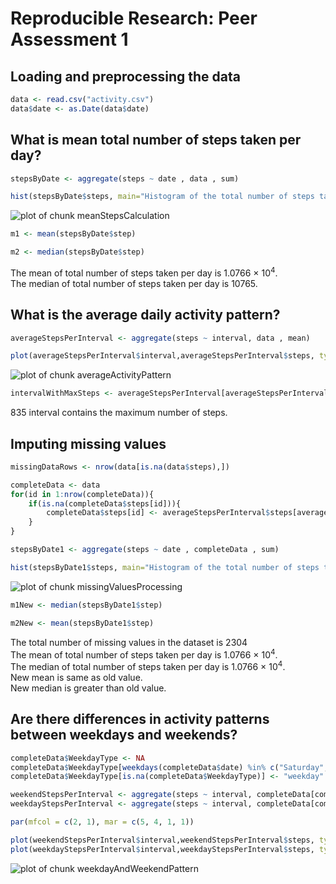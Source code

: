 # Reproducible Research: Peer Assessment 1


## Loading and preprocessing the data

```r
data <- read.csv("activity.csv")
data$date <- as.Date(data$date)
```

## What is mean total number of steps taken per day?


```r
stepsByDate <- aggregate(steps ~ date , data , sum)

hist(stepsByDate$steps, main="Histogram of the total number of steps taken each day", xlab="Number of steps per day")
```

![plot of chunk meanStepsCalculation](figure/meanStepsCalculation.png) 

```r
m1 <- mean(stepsByDate$step)

m2 <- median(stepsByDate$step)
```

The mean of total number of steps taken per day is 1.0766 &times; 10<sup>4</sup>.  
The median of total number of steps taken per day is 10765.  


## What is the average daily activity pattern?


```r
averageStepsPerInterval <- aggregate(steps ~ interval, data , mean)

plot(averageStepsPerInterval$interval,averageStepsPerInterval$steps, type="l", main="Time series plot of average number of steps per interval", xlab="Time Interval", ylab="Number of steps")
```

![plot of chunk averageActivityPattern](figure/averageActivityPattern.png) 

```r
intervalWithMaxSteps <- averageStepsPerInterval[averageStepsPerInterval$steps == max(averageStepsPerInterval$steps),1]
```

835 interval contains the maximum number of steps.  


## Imputing missing values


```r
missingDataRows <- nrow(data[is.na(data$steps),])

completeData <- data
for(id in 1:nrow(completeData)){
	if(is.na(completeData$steps[id])){
		completeData$steps[id] <- averageStepsPerInterval$steps[averageStepsPerInterval$interval == completeData$interval[id]]
	}
}

stepsByDate1 <- aggregate(steps ~ date , completeData , sum)

hist(stepsByDate1$steps, main="Histogram of the total number of steps taken each day", xlab="Number of steps per day")
```

![plot of chunk missingValuesProcessing](figure/missingValuesProcessing.png) 

```r
m1New <- median(stepsByDate1$step)

m2New <- mean(stepsByDate1$step)
```

The total number of missing values in the dataset is 2304  
The mean of total number of steps taken per day is 1.0766 &times; 10<sup>4</sup>.  
The median of total number of steps taken per day is 1.0766 &times; 10<sup>4</sup>.  
New mean is same as  old value.  
New median is greater than  old value.  

## Are there differences in activity patterns between weekdays and weekends?


```r
completeData$WeekdayType <- NA
completeData$WeekdayType[weekdays(completeData$date) %in% c("Saturday", "Sunday")] <- "weekend"
completeData$WeekdayType[is.na(completeData$WeekdayType)] <- "weekday"

weekendStepsPerInterval <- aggregate(steps ~ interval, completeData[completeData$WeekdayType == "weekend", ] , mean)
weekdayStepsPerInterval <- aggregate(steps ~ interval, completeData[completeData$WeekdayType == "weekday", ] , mean)

par(mfcol = c(2, 1), mar = c(5, 4, 1, 1))

plot(weekendStepsPerInterval$interval,weekendStepsPerInterval$steps, type="l", main="weekend", xlab="Interval", ylab="Number of steps")
plot(weekdayStepsPerInterval$interval,weekdayStepsPerInterval$steps, type="l", main="weekday", xlab="Interval", ylab="Number of steps")
```

![plot of chunk weekdayAndWeekendPattern](figure/weekdayAndWeekendPattern.png) 
